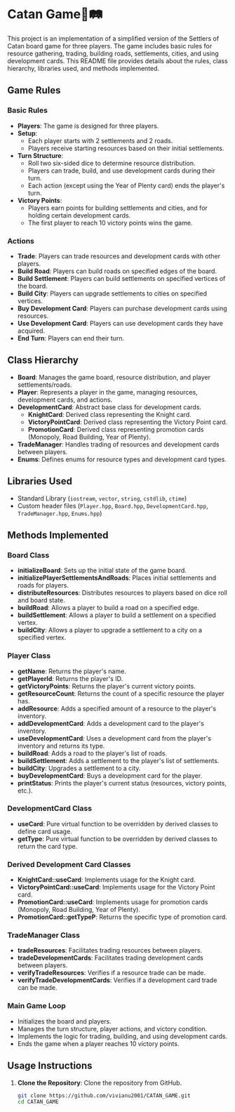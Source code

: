 # Catan Game🎲🛤️


This project is an implementation of a simplified version of the Settlers of Catan board game for three players. The game includes basic rules for resource gathering, trading, building roads, settlements, cities, and using development cards. This README file provides details about the rules, class hierarchy, libraries used, and methods implemented.

## Game Rules

### Basic Rules

- **Players**: The game is designed for three players.
- **Setup**:
  - Each player starts with 2 settlements and 2 roads.
  - Players receive starting resources based on their initial settlements.
- **Turn Structure**:
  - Roll two six-sided dice to determine resource distribution.
  - Players can trade, build, and use development cards during their turn.
  - Each action (except using the Year of Plenty card) ends the player's turn.
- **Victory Points**:
  - Players earn points for building settlements and cities, and for holding certain development cards.
  - The first player to reach 10 victory points wins the game.

### Actions

- **Trade**: Players can trade resources and development cards with other players.
- **Build Road**: Players can build roads on specified edges of the board.
- **Build Settlement**: Players can build settlements on specified vertices of the board.
- **Build City**: Players can upgrade settlements to cities on specified vertices.
- **Buy Development Card**: Players can purchase development cards using resources.
- **Use Development Card**: Players can use development cards they have acquired.
- **End Turn**: Players can end their turn.

## Class Hierarchy

- **Board**: Manages the game board, resource distribution, and player settlements/roads.
- **Player**: Represents a player in the game, managing resources, development cards, and actions.
- **DevelopmentCard**: Abstract base class for development cards.
  - **KnightCard**: Derived class representing the Knight card.
  - **VictoryPointCard**: Derived class representing the Victory Point card.
  - **PromotionCard**: Derived class representing promotion cards (Monopoly, Road Building, Year of Plenty).
- **TradeManager**: Handles trading of resources and development cards between players.
- **Enums**: Defines enums for resource types and development card types.

## Libraries Used

- Standard Library (`iostream`, `vector`, `string`, `cstdlib`, `ctime`)
- Custom header files (`Player.hpp`, `Board.hpp`, `DevelopmentCard.hpp`, `TradeManager.hpp`, `Enums.hpp`)

## Methods Implemented

### Board Class

- **initializeBoard**: Sets up the initial state of the game board.
- **initializePlayerSettlementsAndRoads**: Places initial settlements and roads for players.
- **distributeResources**: Distributes resources to players based on dice roll and board state.
- **buildRoad**: Allows a player to build a road on a specified edge.
- **buildSettlement**: Allows a player to build a settlement on a specified vertex.
- **buildCity**: Allows a player to upgrade a settlement to a city on a specified vertex.

### Player Class

- **getName**: Returns the player's name.
- **getPlayerId**: Returns the player's ID.
- **getVictoryPoints**: Returns the player's current victory points.
- **getResourceCount**: Returns the count of a specific resource the player has.
- **addResource**: Adds a specified amount of a resource to the player's inventory.
- **addDevelopmentCard**: Adds a development card to the player's inventory.
- **useDevelopmentCard**: Uses a development card from the player's inventory and returns its type.
- **buildRoad**: Adds a road to the player's list of roads.
- **buildSettlement**: Adds a settlement to the player's list of settlements.
- **buildCity**: Upgrades a settlement to a city.
- **buyDevelopmentCard**: Buys a development card for the player.
- **printStatus**: Prints the player's current status (resources, victory points, etc.).

### DevelopmentCard Class

- **useCard**: Pure virtual function to be overridden by derived classes to define card usage.
- **getType**: Pure virtual function to be overridden by derived classes to return the card type.

### Derived Development Card Classes

- **KnightCard::useCard**: Implements usage for the Knight card.
- **VictoryPointCard::useCard**: Implements usage for the Victory Point card.
- **PromotionCard::useCard**: Implements usage for promotion cards (Monopoly, Road Building, Year of Plenty).
- **PromotionCard::getTypeP**: Returns the specific type of promotion card.

### TradeManager Class

- **tradeResources**: Facilitates trading resources between players.
- **tradeDevelopmentCards**: Facilitates trading development cards between players.
- **verifyTradeResources**: Verifies if a resource trade can be made.
- **verifyTradeDevelopmentCards**: Verifies if a development card trade can be made.

### Main Game Loop

- Initializes the board and players.
- Manages the turn structure, player actions, and victory condition.
- Implements the logic for trading, building, and using development cards.
- Ends the game when a player reaches 10 victory points.

## Usage Instructions

1. **Clone the Repository**: Clone the repository from GitHub.
   ```sh
   git clone https://github.com/vivianu2001/CATAN_GAME.git
   cd CATAN_GAME
